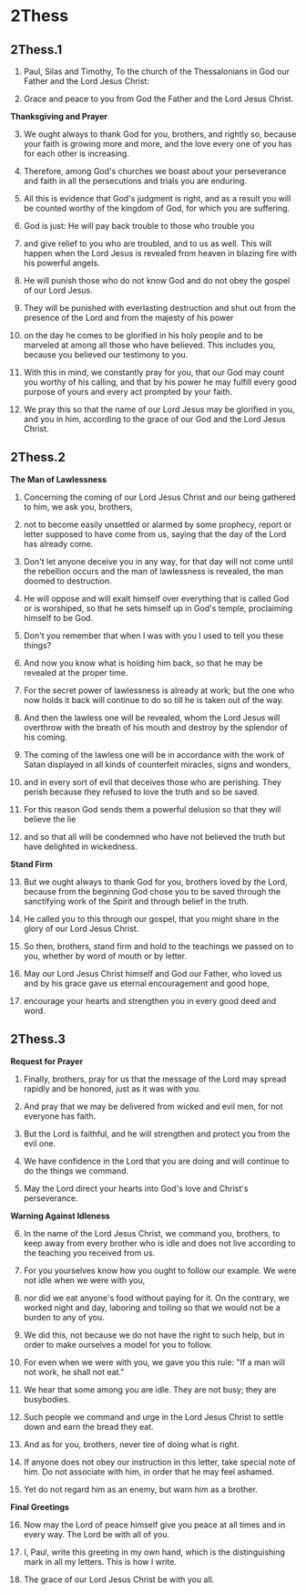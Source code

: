 # 2Thess

## 2Thess.1

1. Paul, Silas and Timothy, To the church of the Thessalonians in God our Father and the Lord Jesus Christ:

2. Grace and peace to you from God the Father and the Lord Jesus Christ.

__Thanksgiving and Prayer__

3. We ought always to thank God for you, brothers, and rightly so, because your faith is growing more and more, and the love every one of you has for each other is increasing.

4. Therefore, among God's churches we boast about your perseverance and faith in all the persecutions and trials you are enduring.

5. All this is evidence that God's judgment is right, and as a result you will be counted worthy of the kingdom of God, for which you are suffering.

6. God is just: He will pay back trouble to those who trouble you

7. and give relief to you who are troubled, and to us as well. This will happen when the Lord Jesus is revealed from heaven in blazing fire with his powerful angels.

8. He will punish those who do not know God and do not obey the gospel of our Lord Jesus.

9. They will be punished with everlasting destruction and shut out from the presence of the Lord and from the majesty of his power

10. on the day he comes to be glorified in his holy people and to be marveled at among all those who have believed. This includes you, because you believed our testimony to you.

11. With this in mind, we constantly pray for you, that our God may count you worthy of his calling, and that by his power he may fulfill every good purpose of yours and every act prompted by your faith.

12. We pray this so that the name of our Lord Jesus may be glorified in you, and you in him, according to the grace of our God and the Lord Jesus Christ. 

## 2Thess.2

__The Man of Lawlessness__

1. Concerning the coming of our Lord Jesus Christ and our being gathered to him, we ask you, brothers,

2. not to become easily unsettled or alarmed by some prophecy, report or letter supposed to have come from us, saying that the day of the Lord has already come.

3. Don't let anyone deceive you in any way, for that day will not come until the rebellion occurs and the man of lawlessness is revealed, the man doomed to destruction.

4. He will oppose and will exalt himself over everything that is called God or is worshiped, so that he sets himself up in God's temple, proclaiming himself to be God.

5. Don't you remember that when I was with you I used to tell you these things?

6. And now you know what is holding him back, so that he may be revealed at the proper time.

7. For the secret power of lawlessness is already at work; but the one who now holds it back will continue to do so till he is taken out of the way.

8. And then the lawless one will be revealed, whom the Lord Jesus will overthrow with the breath of his mouth and destroy by the splendor of his coming.

9. The coming of the lawless one will be in accordance with the work of Satan displayed in all kinds of counterfeit miracles, signs and wonders,

10. and in every sort of evil that deceives those who are perishing. They perish because they refused to love the truth and so be saved.

11. For this reason God sends them a powerful delusion so that they will believe the lie

12. and so that all will be condemned who have not believed the truth but have delighted in wickedness.

__Stand Firm__

13. But we ought always to thank God for you, brothers loved by the Lord, because from the beginning God chose you to be saved through the sanctifying work of the Spirit and through belief in the truth.

14. He called you to this through our gospel, that you might share in the glory of our Lord Jesus Christ.

15. So then, brothers, stand firm and hold to the teachings we passed on to you, whether by word of mouth or by letter.

16. May our Lord Jesus Christ himself and God our Father, who loved us and by his grace gave us eternal encouragement and good hope,

17. encourage your hearts and strengthen you in every good deed and word.

## 2Thess.3

__Request for Prayer__

1. Finally, brothers, pray for us that the message of the Lord may spread rapidly and be honored, just as it was with you.

2. And pray that we may be delivered from wicked and evil men, for not everyone has faith.

3. But the Lord is faithful, and he will strengthen and protect you from the evil one.

4. We have confidence in the Lord that you are doing and will continue to do the things we command.

5. May the Lord direct your hearts into God's love and Christ's perseverance.

__Warning Against Idleness__

6. In the name of the Lord Jesus Christ, we command you, brothers, to keep away from every brother who is idle and does not live according to the teaching you received from us.

7. For you yourselves know how you ought to follow our example. We were not idle when we were with you,

8. nor did we eat anyone's food without paying for it. On the contrary, we worked night and day, laboring and toiling so that we would not be a burden to any of you.

9. We did this, not because we do not have the right to such help, but in order to make ourselves a model for you to follow.

10. For even when we were with you, we gave you this rule: "If a man will not work, he shall not eat."

11. We hear that some among you are idle. They are not busy; they are busybodies.

12. Such people we command and urge in the Lord Jesus Christ to settle down and earn the bread they eat.

13. And as for you, brothers, never tire of doing what is right.

14. If anyone does not obey our instruction in this letter, take special note of him. Do not associate with him, in order that he may feel ashamed.

15. Yet do not regard him as an enemy, but warn him as a brother.

__Final Greetings__

16. Now may the Lord of peace himself give you peace at all times and in every way. The Lord be with all of you.

17. I, Paul, write this greeting in my own hand, which is the distinguishing mark in all my letters. This is how I write.

18. The grace of our Lord Jesus Christ be with you all.

